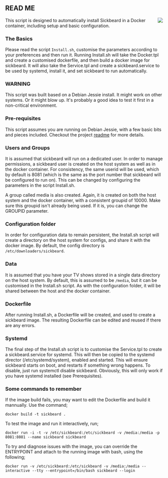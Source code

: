 ## READ ME

<img src='http://www.spears.ca/wp-content/uploads/2012/02/sickbeard_small.png' align=right />

This script is designed to automatically install Sickbeard in a Docker container, including setup and basic configuration.

### The Basics

Please read the script ``Install.sh``, customise the parameters according to your preferences and then run it.  Running Install.sh will take the Docker.tpl and create a customised dockerfile, and then build a docker image for sickbeard.  It will also take the Service.tpl and create a sickbeard.service to be used by systemd, install it, and set sickbeard to run automatically.

### WARNING

This script was built based on a Debian Jessie install.  It might work on other systems.  Or it might blow up.  It's probably a good idea to test it first in a non-critical environment.

### Pre-requisites

This script assumes you are running on Debian Jessie, with a few basic bits and pieces included.  Checkout the project [readme](https://github.com/najmead/mediaserver/blob/master/Readme.md) for more details.

### Users and Groups

It is assumed that sickbeard will run on a dedicated user.  In order to manage permissions, a sickbeard user is created on the host system as well as in the docker container.  For consistency, the same userid will be used, which by default is 8081 (which is the same as the port number that sickbeard will be configured to run on).  This can be changed by configuring the parameters in the script Install.sh.

A group called media is also created.  Again, it is created on both the host system and the docker container, with a consistent groupid of 10000.  Make sure this groupid isn't already being used.  If it is, you can change the GROUPID parameter.

### Configuration folder

In order for configuration data to remain persistent, the Install.sh script will create a directory on the host system for configs, and share it with the docker image.  By default, the config directory is ``/etc/downloaders/sickbeard``.

### Data

It is assumed that you have your TV shows stored in a single data directory on the host system.  By default, this is assumed to be ``/media``, but it can be customised in the Install.sh script.  As with the configuration folder, it will be shared between the host and the docker container.

### Dockerfile

After running Install.sh, a Dockerfile will be created, and used to create a sickbeard image.  The resulting Dockerfile can be edited and reused if there are any errors.

### Systemd

The final step of the Install.sh script is to customise the Service.tpl to create a sickbeard.service for systemd.  This will then be copied to the systemd director (/etc/systemd/system), enabled and started.  This will ensure sickbeard starts on boot, and restarts if something wrong happens.  To disable, just run systemctl disable sickbeard.  Obviously, this will only work if you have systemd installed (see Prerequisites).

### Some commands to remember

If the image build fails, you may want to edit the Dockerfile and build it mannually.  Use the command;

``docker build -t sickbeard .``

To test the image and run it interactively, run;

``docker run -i -t -v /etc/sickbeard:/etc/sickbeard -v /media:/media -p 8081:8081 --name sickbeard sickbeard``

To try and diagnose issues with the image, you can override the ENTRYPOINT and attach to the running image with bash, using the following;

``docker run -v /etc/sickbeard:/etc/sickbeard -v /media:/media --interactive --tty --entrypoint=/bin/bash sickbeard --login``
